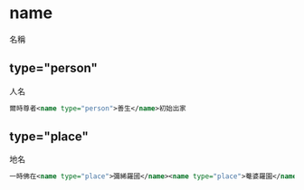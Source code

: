 # name

名稱

## type="person"

人名

```xml
爾時尊者<name type="person">善生</name>初始出家
```

## type="place"

地名

```xml
一時佛在<name type="place">彌絺羅國</name><name type="place">菴婆羅園</name>
```